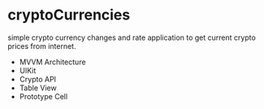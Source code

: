 # cryptoCurrencies
simple crypto currency changes and rate  application to get current crypto  prices  from internet.

* MVVM Architecture
* UIKit
* Crypto API 
* Table View
* Prototype Cell  

